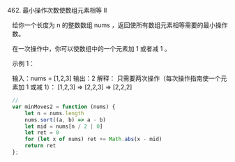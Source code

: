 462. 最小操作次数使数组元素相等 II

给你一个长度为 n 的整数数组 nums ，返回使所有数组元素相等需要的最小操作数。

在一次操作中，你可以使数组中的一个元素加 1 或者减 1 。

 

示例 1：

输入：nums = [1,2,3]
输出：2
解释：
只需要两次操作（每次操作指南使一个元素加 1 或减 1）：
[1,2,3]  =>  [2,2,3]  =>  [2,2,2]


```js
// 
var minMoves2 = function (nums) {
    let n = nums.length
    nums.sort((a, b) => a - b)
    let mid = nums[n / 2 | 0]
    let ret = 0
    for (let x of nums) ret += Math.abs(x - mid)
    return ret
};